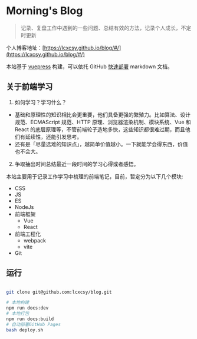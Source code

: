 # Morning's Blog

> 记录、复盘工作中遇到的一些问题、总结有效的方法，记录个人成长，不定时更新

个人博客地址：[https://lcxcsy.github.io/blog/#/](https://lcxcsy.github.io/blog/#/)

本站基于 [vuepress](https://vuepress.vuejs.org/zh/) 构建，可以依托 GitHub [快速部署](https://vuepress.vuejs.org/zh/guide/deploy.html#github-pages) markdown 文档。

## 关于前端学习

1. 如何学习？学习什么？

- 基础和原理性的知识相比会更重要，他们具备更强的繁殖力。比如算法、设计规范、ECMAScript 规范、HTTP 原理、浏览器渲染机制、模块系统、Vue 和 React 的底层原理等，不管前端轮子造地多快，这些知识都很难过期，而且他们有延续性，还能引发思考。
- 还有是「尽量选难的知识点」，越简单价值越小。一下就能学会得东西，价值也不会大。

2. 争取抽出时间总结最近一段时间的学习心得或者感悟。

本站主要用于记录工作学习中梳理的前端笔记，目前，暂定分为以下几个模块:

- CSS
- JS
- ES
- NodeJs
- 前端框架
  - Vue
  - React
- 前端工程化
  - webpack
  - vite
- Git

## 运行

```sh

git clone git@github.com:lcxcsy/blog.git

# 本地构建
npm run docs:dev
# 本地打包
npm run docs:build
# 自动部署GitHub Pages
bash deploy.sh
```
